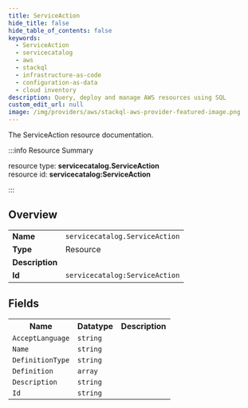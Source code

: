 ```yaml
---
title: ServiceAction
hide_title: false
hide_table_of_contents: false
keywords:
  - ServiceAction
  - servicecatalog
  - aws
  - stackql
  - infrastructure-as-code
  - configuration-as-data
  - cloud inventory
description: Query, deploy and manage AWS resources using SQL
custom_edit_url: null
image: /img/providers/aws/stackql-aws-provider-featured-image.png
---
```

The ServiceAction resource documentation.

:::info Resource Summary

<div class="row">
<div class="providerDocColumn">
<span>resource type:&nbsp;<b>servicecatalog.ServiceAction</b></span><br />
<span>resource id:&nbsp;<b>servicecatalog:ServiceAction</b></span><br />
</div>
</div>

:::

## Overview
<table><tbody>
<tr><td><b>Name</b></td><td><code>servicecatalog.ServiceAction</code></td></tr>
<tr><td><b>Type</b></td><td>Resource</td></tr>
<tr><td><b>Description</b></td><td></td></tr>
<tr><td><b>Id</b></td><td><code>servicecatalog:ServiceAction</code></td></tr>
</tbody></table>

## Fields
<table><tbody>
<tr><th>Name</th><th>Datatype</th><th>Description</th></tr>
<tr><td><code>AcceptLanguage</code></td><td><code>string</code></td><td></td></tr><tr><td><code>Name</code></td><td><code>string</code></td><td></td></tr><tr><td><code>DefinitionType</code></td><td><code>string</code></td><td></td></tr><tr><td><code>Definition</code></td><td><code>array</code></td><td></td></tr><tr><td><code>Description</code></td><td><code>string</code></td><td></td></tr><tr><td><code>Id</code></td><td><code>string</code></td><td></td></tr>
</tbody></table>